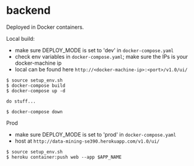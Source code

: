 # backend

Deployed in Docker containers.

Local build:
* make sure DEPLOY_MODE is set to 'dev' in `docker-compose.yaml`
* check env variables in `docker-compose.yaml`; make sure the IPs is your docker-machine ip
* local can be found here `http://<docker-machine-ip>:<port>/v1.0/ui/`

```
$ source setup_env.sh
$ docker-compose build
$ docker-compose up -d

do stuff...

$ docker-compose down
```

Prod
* make sure DEPLOY_MODE is set to 'prod' in `docker-compose.yaml`
* host at `http://data-mining-se390.herokuapp.com/v1.0/ui/`

```
$ source setup_env.sh
$ heroku container:push web --app $APP_NAME
```
